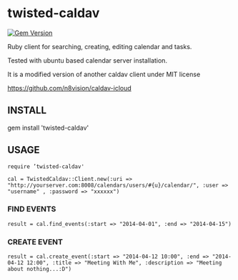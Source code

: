 twisted-caldav
==============

[![Gem Version](https://badge.fury.io/rb/twisted-caldav.svg)](http://badge.fury.io/rb/twisted-caldav)

Ruby client for searching, creating, editing calendar and tasks.

Tested with ubuntu based calendar server installation.

It is a modified version of another caldav client under MIT license

https://github.com/n8vision/caldav-icloud

## INSTALL

gem install 'twisted-caldav'

## USAGE

```require ’twisted-caldav'```

```cal = TwistedCaldav::Client.new(:uri => "http://yourserver.com:8008/calendars/users/#{u}/calendar/", :user => "username" , :password => "xxxxxx")```

### FIND EVENTS

```result = cal.find_events(:start => "2014-04-01", :end => "2014-04-15")```

### CREATE EVENT

```result = cal.create_event(:start => "2014-04-12 10:00", :end => "2014-04-12 12:00", :title => "Meeting With Me", :description => "Meeting about nothing...:D")```
